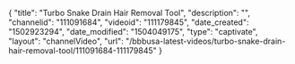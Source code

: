 {
    "title": "Turbo Snake Drain Hair Removal Tool",
    "description": "",
    "channelid": "111091684",
    "videoid": "111179845",
    "date_created": "1502923294",
    "date_modified": "1504049175",
    "type": "captivate",
    "layout": "channelVideo",
    "url": "\/bbbusa-latest-videos\/turbo-snake-drain-hair-removal-tool\/111091684-111179845"
}